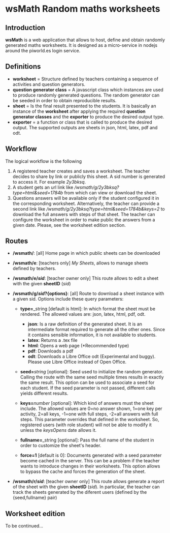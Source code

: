 # wsMath Random maths worksheets

## Introduction
**wsMath** is a web application that allows to host, define and obtain randomly generated maths worksheets.
It is designed as a micro-service in nodejs around the piworld.es login service.

**Definitions**
---
- **worksheet** = Structure defined by teachers containing a sequence of activities and question generators. 
- **question generator class** = A javascript class which instances are used to produce randomly generated questions. The random generator can be seeded in order to obtain reproducible results. 
- **sheet** = Is the final result presented to the students. It is basically an instance of the **worksheet** after applying the required **question generator classes** and the **exporter** to produce the desired output type.
- **exporter** = a function or class that is called to produce the desired output. The supported outputs are sheets in json, html, latex, pdf and odt.


**Workflow**
---
The logical workflow is the following
1. A registered teacher creates and saves a worksheet. The teacher decides to share by link or publicly this sheet. A sid number is generated to access it. For example _2y3bksq_.
2. A student gets an url link like _/wsmath/g/2y3bksq?type=html&seed=1784b_ from which can view or download the sheet. 
3. Questions answers will be available only if the student configured it in the corresponding worksheet. Alternatively, the teacher can provide a second link like _/wsmath/g/2y3bksq?type=html&seed=1784b&keys=2_ to download the full answers with steps of that sheet. The teacher can configure the worksheet in order to make public the answers from a given date. Please, see the worksheet edition section. 

## Routes
- **/wsmath/**: [all] Home page in which public sheets can be downloaded
- **/wsmath/e**: [teachers only] *My Sheets*, allows to manage sheets defined by teachers.
- **/wsmath/e/_sid_**: [teacher owner only] This route allows to edit a sheet with the given **sheetID** (*sid*)

- **/wsmath/g/_sid_?{options}**: [all] Route to download a sheet instance with a given sid. Options include these query parameters:
    * **type=**_string [default is html]: In which format the sheet must be rendered. The allowed values are: json, latex, html, pdf, odt. 
        * **json**: Is a raw definition of the generated sheet. It is an intermediate format required to generate all the other ones. Since it contains sensible information, it is not available to students.
        * **latex**: Returns a .tex file
        * **html**: Opens a web page (*Recommended type)
        * **pdf**: Downloads a pdf
        * **odt**: Downloads a Libre Office odt (Experimental and buggy). Please use Libre Office instead of Open Office.

    * **seed=**_string_ [optional]: Seed used to initialize the random generator. Calling the route with the same seed multiple times results in exactly the same result. This option can be used to associate a seed for each student. If the seed parameter is not passed, different calls yields different results.
    * **keys=**_number_ [optional]: Which kind of answers must the sheet include. The allowed values are 0=no answer shown, 1=one key per activity, 2=all keys, -1=one with full steps, -2=all answers with full steps.
    This parameter overrides that defined in the worksheet. So, registered users (with role student) will not be able to modify it unless the _keysOpens_ date allows it.
    * **fullname=**_string [optional]: Pass the full name of the student in order to customize the sheet's header.
    * **force=1** [default is 0]: Documents generated with a seed parameter become cached in the server. This can be a problem if the teacher wants to introduce changes in their worksheets. This option allows to bypass the cache and forces the generation of the sheet.

- **/wsmath/r/_sid_**: [teacher owner only] This route allows generate a report of the sheet with the given **sheetID** (*sid*). In particular, the teacher can track the sheets generated by the diferent users (defined by the {seed,fullname} pair)

## Worksheet edition
To be continued...